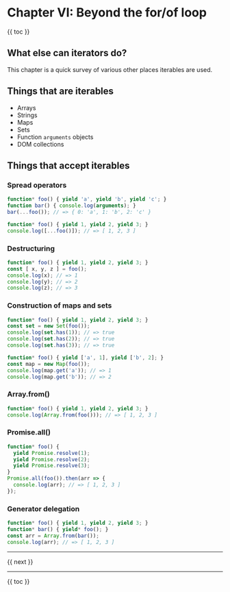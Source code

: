 # Chapter VI: Beyond the for/of loop

{{ toc }}

## What else can iterators do?

This chapter is a quick survey of various other places iterables are used.

## Things that are iterables

 * Arrays
 * Strings
 * Maps
 * Sets
 * Function `arguments` objects
 * DOM collections

## Things that accept iterables

### Spread operators

```js
function* foo() { yield 'a', yield 'b', yield 'c'; }
function bar() { console.log(arguments); }
bar(...foo()); // => { 0: 'a', 1: 'b', 2: 'c' }
```

```js
function* foo() { yield 1, yield 2, yield 3; }
console.log([...foo()]); // => [ 1, 2, 3 ]
```

### Destructuring

```js
function* foo() { yield 1, yield 2, yield 3; }
const [ x, y, z ] = foo();
console.log(x); // => 1
console.log(y); // => 2
console.log(z); // => 3
```

### Construction of maps and sets

```js
function* foo() { yield 1, yield 2, yield 3; }
const set = new Set(foo());
console.log(set.has(1)); // => true
console.log(set.has(2)); // => true
console.log(set.has(3)); // => true
```

```js
function* foo() { yield ['a', 1], yield ['b', 2]; }
const map = new Map(foo());
console.log(map.get('a')); // => 1
console.log(map.get('b')); // => 2
```

### Array.from()

```js
function* foo() { yield 1, yield 2, yield 3; }
console.log(Array.from(foo())); // => [ 1, 2, 3 ]
```

### Promise.all()

```js
function* foo() {
  yield Promise.resolve(1);
  yield Promise.resolve(2);
  yield Promise.resolve(3);
}
Promise.all(foo()).then(arr => {
  console.log(arr); // => [ 1, 2, 3 ]
});
```

### Generator delegation

```js
function* foo() { yield 1, yield 2, yield 3; }
function* bar() { yield* foo(); }
const arr = Array.from(bar());
console.log(arr); // => [ 1, 2, 3 ]
```

----------------

{{ next }}

----------------

{{ toc }}
